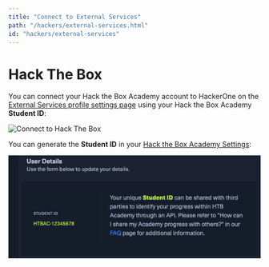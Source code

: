```yaml
---
title: "Connect to External Services"
path: "/hackers/external-services.html"
id: "hackers/external-services"
---
```


# Hack The Box

You can connect your Hack the Box Academy account to HackerOne on the [External Services profile settings page](http://hackerone.com/settings/external_services/edit)
using your Hack the Box Academy **Student ID**:

![Connect to Hack The Box](./images/connect-htb.png)

You can generate the **Student ID** in your [Hack the Box Academy Settings](https://academy.hackthebox.com/settings):

![Hack The Box Academy student ID](./images/htb-student-id.png)
